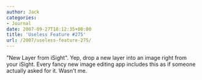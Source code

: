 ```yaml
---
author: Jack
categories:
- Journal
date: 2007-09-27T18:12:35+00:00
title: 'Useless Feature #275'
url: /2007/useless-feature-275/
---
```


"New Layer from iSight". Yep, drop a new layer into an image right from your iSight. Every fancy new image editing app includes this as if someone actually asked for it. Wasn't me.